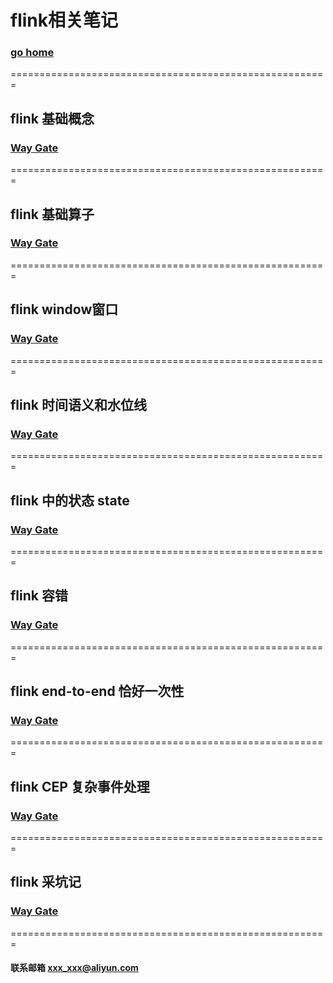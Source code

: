 # flink相关笔记     
### [go home](../README.md)     
=======================================================   
## flink 基础概念
### [Way Gate](/base.md)      
=======================================================    
## flink 基础算子
### [Way Gate](/operation.md)      
=======================================================   
## flink window窗口
### [Way Gate](/window.md)      
=======================================================   
## flink 时间语义和水位线
### [Way Gate](/time.md)      
=======================================================   
## flink 中的状态 state
### [Way Gate](/state.md)      
======================================================= 
## flink 容错
### [Way Gate](/checkpoint.md)      
======================================================= 
## flink end-to-end 恰好一次性
### [Way Gate](/once.md)      
======================================================= 
## flink CEP 复杂事件处理
### [Way Gate](/cep.md)      
======================================================= 
## flink 采坑记
### [Way Gate](/trouble.md)      
======================================================= 

#### 联系邮箱 xxx_xxx@aliyun.com
